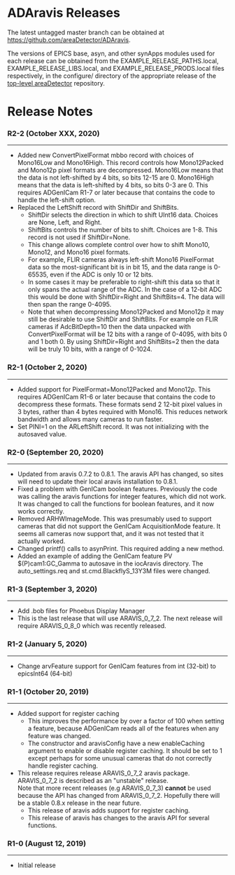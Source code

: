 ADAravis Releases
===================

The latest untagged master branch can be obtained at
https://github.com/areaDetector/ADAravis.

The versions of EPICS base, asyn, and other synApps modules used for each release can be obtained from 
the EXAMPLE_RELEASE_PATHS.local, EXAMPLE_RELEASE_LIBS.local, and EXAMPLE_RELEASE_PRODS.local
files respectively, in the configure/ directory of the appropriate release of the 
[top-level areaDetector](https://github.com/areaDetector/areaDetector) repository.


Release Notes
=============
### R2-2 (October XXX, 2020)
----
* Added new ConvertPixelFormat mbbo record with choices of Mono16Low and Mono16High.
  This record controls how Mono12Packed and Mono12p pixel formats are decompressed.
  Mono16Low means that the data is not left-shifted by 4 bits, so bits 12-15 are 0.
  Mono16High means that the data is left-shifted by 4 bits, so bits 0-3 are 0.
  This requires ADGenICam R1-7 or later because that contains the code to handle the left-shift option.
* Replaced the LeftShift record with ShiftDir and ShiftBits.
  - ShiftDir selects the direction in which to shift UInt16 data.  Choices are None, Left, and Right.
  - ShiftBits controls the number of bits to shift.  Choices are 1-8.  This record is not used if ShiftDir=None.
  - This change allows complete control over how to shift Mono10, Mono12, and Mono16 pixel formats.
  - For example, FLIR cameras always left-shift Mono16 PixelFormat data so the most-significant bit 
    is in bit 15, and the data range is 0-65535, even if the ADC is only 10 or 12 bits.
  - In some cases it may be preferable to right-shift this data so that it only spans the 
    actual range of the ADC. In the case of a 12-bit ADC this would be done with ShiftDir=Right and ShiftBits=4.
    The data will then span the range 0-4095.
  - Note that when decompressing Mono12Packed and Mono12p it may still be desirable to
    use ShiftDir and ShiftBits.  For example on FLIR cameras if AdcBitDepth=10 then the data unpacked
    with ConvertPixelFormat will be 12 bits with a range of 0-4095, with bits 0 and 1 both 0.
    By using ShiftDir=Right and ShiftBits=2 then the data will be truly 10 bits, with a range of 0-1024.

### R2-1 (October 2, 2020)
----
* Added support for PixelFormat=Mono12Packed and Mono12p.
  This requires ADGenICam R1-6 or later because that contains the code to decompress these formats.
  These formats send 2 12-bit pixel values in 3 bytes, rather than 4 bytes required with Mono16.
  This reduces network bandwidth and allows many cameras to run faster.
* Set PINI=1 on the ARLeftShift record.  It was not initializing with the autosaved value.

### R2-0 (September 20, 2020)
----
* Updated from aravis 0.7.2 to 0.8.1.  The aravis API has changed, so sites will need to update their
  local aravis installation to 0.8.1.
* Fixed a problem with GenICam boolean features.  Previously the code was calling the aravis functions
  for integer features, which did not work.  It was changed to call the functions for boolean features,
  and it now works correctly.
* Removed ARHWImageMode. This was presumably used to support cameras that did not support
  the GenICam AcquisitionMode feature.  It seems all cameras now support that, and it
  was not tested that it actually worked.
* Changed printf() calls to asynPrint.  This required adding a new method.
* Added an example of adding the GenICam feature PV $(P)cam1:GC_Gamma to autosave in
  the iocAravis directory.  The auto_settings.req and st.cmd.BlackflyS_13Y3M files were changed.

### R1-3 (September 3, 2020)
----
* Add .bob files for Phoebus Display Manager
* This is the last release that will use ARAVIS_0_7_2.
  The next release will require ARAVIS_0_8_0 which was recently released.

### R1-2 (January 5, 2020)
----
* Change arvFeature support for GenICam features from int (32-bit) to epicsInt64 (64-bit)


### R1-1 (October 20, 2019)
----
* Added support for register caching
  * This improves the performance by over a factor of 100 when setting a feature, because ADGenICam reads
    all of the features when any feature was changed.
  * The constructor and aravisConfig have a new enableCaching argument to enable or disable register caching.
    It should be set to 1 except perhaps for some unusual cameras that do not correctly handle register caching.
* This release requires release ARAVIS_0_7_2 aravis package. ARAVIS_0_7_2 is described as an "unstable" release.  
  Note that more recent releases (e.g ARAVIS_0_7_3) **cannot** be used because the API has changed from ARAVIS_0_7_2.
  Hopefully there will be a stable 0.8.x release in the near future.  
  * This release of aravis adds support for register caching.
  * This release of aravis has changes to the aravis API for several functions.

### R1-0 (August 12, 2019)
----
* Initial release

